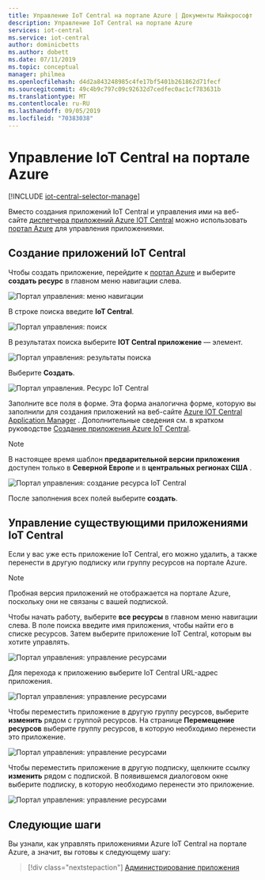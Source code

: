 ```yaml
---
title: Управление IoT Central на портале Azure | Документы Майкрософт
description: Управление IoT Central на портале Azure
services: iot-central
ms.service: iot-central
author: dominicbetts
ms.author: dobett
ms.date: 07/11/2019
ms.topic: conceptual
manager: philmea
ms.openlocfilehash: d4d2a843248985c4fe17bf5401b261862d71fecf
ms.sourcegitcommit: 49c4b9c797c09c92632d7cedfec0ac1cf783631b
ms.translationtype: MT
ms.contentlocale: ru-RU
ms.lasthandoff: 09/05/2019
ms.locfileid: "70383038"
---
```

# <a name="manage-iot-central-from-the-azure-portal"></a>Управление IoT Central на портале Azure

[!INCLUDE [iot-central-selector-manage](../../includes/iot-central-selector-manage.md)]

Вместо создания приложений IoT Central и управления ими на веб-сайте [диспетчера приложений Azure IOT Central](https://aka.ms/iotcentral) можно использовать [портал Azure](https://portal.azure.com) для управления приложениями.

## <a name="create-iot-central-applications"></a>Создание приложений IoT Central

Чтобы создать приложение, перейдите к [портал Azure](https://ms.portal.azure.com) и выберите **создать ресурс** в главном меню навигации слева.

![Портал управления: меню навигации](media/howto-manage-iot-central-from-portal/image0.png)

В строке поиска введите **IoT Central**.

![Портал управления: поиск](media/howto-manage-iot-central-from-portal/image0a1.png)

В результатах поиска выберите **IOT Central приложение** — элемент.

![Портал управления: результаты поиска](media/howto-manage-iot-central-from-portal/image0b1.png)

Выберите **Создать**.

![Портал управления. Ресурс IoT Central](media/howto-manage-iot-central-from-portal/image0c1.png)

Заполните все поля в форме. Эта форма аналогична форме, которую вы заполнили для создания приложений на веб-сайте [Azure IOT Central Application Manager](https://aka.ms/iotcentral) . Дополнительные сведения см. в кратком руководстве [Создание приложения Azure IoT Central](quick-deploy-iot-central.md).

> [!NOTE]
> В настоящее время шаблон **предварительной версии приложения** доступен только в **Северной Европе** и в **центральных регионах США** .

![Портал управления: создание ресурса IoT Central](media/howto-manage-iot-central-from-portal/image1a.png)  

После заполнения всех полей выберите **создать**.

## <a name="manage-existing-iot-central-applications"></a>Управление существующими приложениями IoT Central

Если у вас уже есть приложение IoT Central, его можно удалить, а также перенести в другую подписку или группу ресурсов на портале Azure.

> [!NOTE]
> Пробная версия приложений не отображается на портале Azure, поскольку они не связаны с вашей подпиской.

Чтобы начать работу, выберите **все ресурсы** в главном меню навигации слева. В поле поиска введите имя приложения, чтобы найти его в списке ресурсов. Затем выберите приложение IoT Central, которым вы хотите управлять.

![Портал управления: управление ресурсами](media/howto-manage-iot-central-from-portal/image2a.png)

Для перехода к приложению выберите IoT Central URL-адрес приложения.

![Портал управления: управление ресурсами](media/howto-manage-iot-central-from-portal/image3.png)

Чтобы переместить приложение в другую группу ресурсов, выберите **изменить** рядом с группой ресурсов. На странице **Перемещение ресурсов** выберите группу ресурсов, в которую необходимо перенести это приложение.

![Портал управления: управление ресурсами](media/howto-manage-iot-central-from-portal/image4a.png)

Чтобы переместить приложение в другую подписку, щелкните ссылку **изменить** рядом с подпиской. В появившемся диалоговом окне выберите подписку, в которую необходимо перенести это приложение.

![Портал управления: управление ресурсами](media/howto-manage-iot-central-from-portal/image5a.png)

## <a name="next-steps"></a>Следующие шаги

Вы узнали, как управлять приложениями Azure IoT Central на портале Azure, а значит, вы готовы к следующему шагу:

> [!div class="nextstepaction"]
> [Администрирование приложения](howto-administer.md)